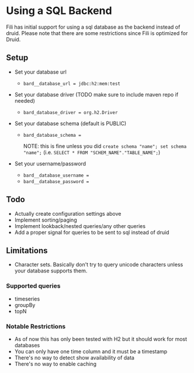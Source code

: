 # Using a SQL Backend
Fili has initial support for using a sql database as the backend instead of druid. Please
note that there are some restrictions since Fili is optimized for Druid.

## Setup
- Set your database url
    - `bard__database_url = jdbc:h2:mem:test`
    
- Set your database driver (TODO make sure to include maven repo if needed)
    - `bard_database_driver = org.h2.Driver`
    
- Set your database schema (default is PUBLIC)
    - `bard_database_schema =` 
        
        NOTE: this is fine unless you did `create schema "name"; set schema "name";`
        (i.e. `SELECT * FROM "SCHEM_NAME"."TABLE_NAME";`)
        
- Set your username/password
    - `bard__database_username = `
    - `bard__database_password = `

## Todo
- Actually create configuration settings above
- Implement sorting/paging
- Implement lookback/nested queries/any other queries
- Add a proper signal for queries to be sent to sql instead of druid

## Limitations
- Character sets. Basically don't try to query unicode characters unless your database supports them.

### Supported queries
* timeseries
* groupBy
* topN

### Notable Restrictions

- As of now this has only been tested with H2 but it should work for most databases
- You can only have one time column and it must be a timestamp
- There's no way to detect show availability of data
- There's no way to enable caching
